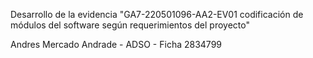 Desarrollo de la evidencia "GA7-220501096-AA2-EV01 codificación de módulos del software según requerimientos del proyecto"

Andres Mercado Andrade - ADSO - Ficha 2834799
